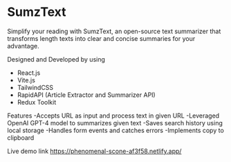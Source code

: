 # SumzText

Simplify your reading with SumzText, an open-source text summarizer that transforms length texts into clear and concise summaries for your advantage.

Designed and Developed by using
- React.js
- Vite.js
- TailwindCSS
- RapidAPI (Article Extractor and Summarizer API)
- Redux Toolkit


Features
-Accepts URL as input and process text in given URL
-Leveraged OpenAI GPT-4 model to summarizes given text
-Saves search history using local storage 
-Handles form events and catches errors
-Implements copy to clipboard


Live demo link
https://phenomenal-scone-af3f58.netlify.app/
